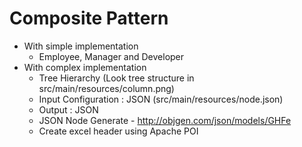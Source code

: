 # Composite Pattern

- With simple implementation
	- Employee, Manager and Developer
- With complex implementation
	- Tree Hierarchy (Look tree structure in src/main/resources/column.png)
	- Input Configuration : JSON (src/main/resources/node.json)
	- Output : JSON
	- JSON Node Generate - http://objgen.com/json/models/GHFe
	- Create excel header using Apache POI
